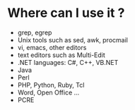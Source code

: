 # Where can I use it ?

* grep, egrep
* Unix tools such as sed, awk, procmail
* vi, emacs, other editors
* text editors such as Multi-Edit
* .NET languages: C#, C++, VB.NET
* Java
* Perl
* PHP, Python, Ruby, Tcl
* Word, Open Office ...
* PCRE



